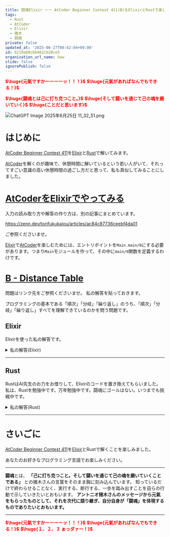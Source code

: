 ```yaml
---
title: 闘魂Elixir ーー AtCoder Beginner Contest 411(B)をElixirとRustで楽しむ
tags:
  - Rust
  - AtCoder
  - Elixir
  - 猪木
  - 闘魂
private: false
updated_at: '2025-06-27T00:42:04+09:00'
id: 6219ab0c6b962cb20ce5
organization_url_name: haw
slide: false
ignorePublish: false
---
```

<b><font color="red">$\huge{元氣ですかーーーーッ！！！}$</font></b>
<b><font color="red">$\huge{元氣があればなんでもできる！}$</font></b>

<b><font color="red">$\huge{闘魂とは己に打ち克つこと。}$</font></b>
<b><font color="red">$\huge{そして闘いを通じて己の魂を磨いていく}$</font></b>
<b><font color="red">$\huge{ことだと思います}$</font></b>

![ChatGPT Image 2025年6月25日 11_32_51.png](https://qiita-image-store.s3.ap-northeast-1.amazonaws.com/0/131808/a80ca1b4-3ccd-40c7-945b-6c8c969727e0.png)


# はじめに

[AtCoder Beginner Contest 411](https://atcoder.jp/contests/abc411)を[Elixir](https://elixir-lang.org/)と[Rust](https://www.rust-lang.org/)で解いてみます。

[AtCoder](https://atcoder.jp/)を解くのが趣味で、休憩時間に解いているという若い人がいて、それってすごい意識の高い休憩時間の過ごし方だと思って、私も真似してみることにしました。


# [AtCoderをElixirでやってみる](https://zenn.dev/torifukukaiou/articles/ac84c87736ceebf4da01)

入力の読み取り方や解答の作り方は、別の記事にまとめています。


https://zenn.dev/torifukukaiou/articles/ac84c87736ceebf4da01

ご参照くださいませ。

[Elixir](https://elixir-lang.org/)で[AtCoder](https://atcoder.jp/)を楽しむためには、エントリポイントを`Main.main/0`にする必要があります。つまり`Main`モジュールを作って、その中に`main/0`関数を定義するわけです。

# [B - Distance Table](https://atcoder.jp/contests/abc411/tasks/abc411_b)

問題はリンク先をご参照くださいませ。
私の解答を貼っておきます。

プログラミングの基本である「順次」「分岐」「繰り返し」のうち、「順次」「分岐」「繰り返し」すべてを理解できているのかを問う問題です。

## Elixir

Elixirを使った私の解答です。


<details><summary>私の解答(Elixir)</summary>

_問題文を読んでいることを前提にひとこと解説をしておきます。_


[Enum.reduce/3](https://hexdocs.pm/elixir/1.18.4/Enum.html#reduce/3)（畳み込み）を使って、解きました。


```elixir
defmodule Main do
  def main do
    IO.read(:line)
    list = IO.read(:line) |> String.trim() |> String.split(" ") |> Enum.map(&String.to_integer/1)

    list
    |> solve()
    |> Enum.join("\n")
    |> IO.puts()
  end

  def solve(list) do
    [_ | tail] = list
    do_solve(tail, [cumulative_sums(list)])
  end

  def do_solve([], result), do: result |> Enum.reverse

  def do_solve(list, result) do
    [_ | tail] = list
    do_solve(tail, [cumulative_sums(list) | result])
  end

  def cumulative_sums(list) do
    Enum.reduce(list, [], 
      fn d, [] -> [d]
         d, [head | tail] -> [head + d, head | tail]
      end)
    |> Enum.reverse()
    |> Enum.join(" ")
  end
end
```




</details>

---

## Rust

RustはAI先生のお力をお借りして、Elixirのコードを置き換えてもらいました。
私は、Rustを勉強中です。万年勉強中です。闘魂にゴールはない。いつまでも挑戦中です。

<details><summary>私の解答(Rust)</summary>

```rust
use std::io::{self, BufRead};

fn main() {
    let stdin = io::stdin();
    let mut lines = stdin.lock().lines();

    // 1行目（使わない）
    let _ = lines.next();

    // 2行目（整数リスト）
    let list: Vec<i32> = lines
        .next()
        .unwrap()
        .unwrap()
        .trim()
        .split_whitespace()
        .map(|s| s.parse().unwrap())
        .collect();

    let results = solve(&list);

    for line in results {
        println!("{}", line);
    }
}

fn solve(list: &[i32]) -> Vec<String> {
    let mut results = Vec::new();
    let mut slice = list;

    while !slice.is_empty() {
        results.push(cumulative_sums(slice));
        slice = &slice[1..];
    }

    results
}

fn cumulative_sums(list: &[i32]) -> String {
    let mut acc = Vec::new();

    for &x in list {
        if let Some(&last) = acc.last() {
            acc.push(last + x);
        } else {
            acc.push(x);
        }
    }

    acc.iter()
        .map(|n| n.to_string())
        .collect::<Vec<_>>()
        .join(" ")
}
```

</details>

---

# さいごに

[AtCoder Beginner Contest 411](https://atcoder.jp/contests/abc411)を[Elixir](https://elixir-lang.org/)とRustで解くことを楽しみました。

あなたのお好きなプログラミング言語でお楽しみください。

---


**闘魂**とは、  **「己に打ち克つこと。そして闘いを通じて己の魂を磨いていくことである」** との猪木さんの言葉をそのまま胸に刻み込んでいます。
知っているだけで終わらせることなく、実行する、断行する、一歩を踏み出すことを自らの行動で示していきたいとおもいます。
**アントニオ猪木さんのメッセージから元氣をもらったものとして、それを次代に語り継ぎ、自分自身が「闘魂」を体現するものでありたいとおもいます。**

---

<b><font color="red">$\huge{元氣ですかーーーーッ！！！}$</font></b>
<b><font color="red">$\huge{元氣があればなんでもできる！}$</font></b>
<b><font color="red">$\huge{１、２、３ ぁっダァー！}$</font></b>
